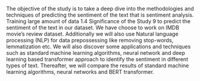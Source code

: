 The objective of the study is to take a deep dive into the methodologies and techniques of
predicting the sentiment of the text that is sentiment analysis. Training large amount of data
1.4 Significance of the Study 9
to predict the sentiment of the text in our dataset. We have choose to work on IMDB movie’s
review dataset. Additionally we will also use Natural language processing (NLP) for data
prepossessing like removing stop-words, lemmatization etc. We will also discover some
applications and techniques such as standard machine learning algorithms, neural network
and deep learning based transformer approach to identify the sentiment in different types of
text. Thereafter, we will compare the results of standard machine learning algorithms, neural
networks and BERT transformer.
